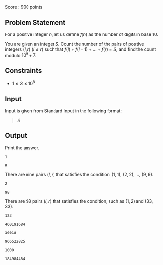 Score : $900$ points

## Problem Statement

For a positive integer $n$, let us define $f(n)$ as the number of digits in base $10$.

You are given an integer $S$.
Count the number of the pairs of positive integers $(l, r)$ ($l \leq r$) such that $f(l) + f(l + 1) + ... + f(r) = S$, and find the count modulo $10^9 + 7$.

## Constraints

- $1 \leq S \leq 10^8$

## Input

Input is given from Standard Input in the following format:

> $S$

## Output

Print the answer.

```input1
1
```

```output1
9
```

There are nine pairs $(l, r)$ that satisfies the condition: $(1, 1)$, $(2, 2)$, $...$, $(9, 9)$.

```input2
2
```

```output2
98
```

There are $98$ pairs $(l, r)$ that satisfies the condition, such as $(1, 2)$ and $(33, 33)$.

```input3
123
```

```output3
460191684
```

```input4
36018
```

```output4
966522825
```

```input5
1000
```

```output5
184984484
```